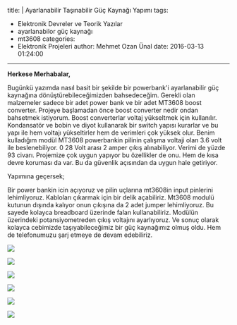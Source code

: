 title: |
  Ayarlanabilir Taşınabilir Güç Kaynağı Yapımı
tags:
  - Elektronik Devreler ve Teorik Yazılar
  - ayarlanabilor güç kaynağı
  - mt3608
categories:
  - Elektronik Projeleri
author: Mehmet Ozan Ünal
date: 2016-03-13 01:24:00
---
**Herkese Merhabalar,**

Bugünkü yazımda nasıl basit bir şekilde bir powerbank'i ayarlanabilir güç kaynağına dönüştürebileceğimizden bahsedeceğim. Gerekli olan malzemeler sadece bir adet power bank ve bir adet MT3608 boost converter. Projeye başlamadan önce boost converter nedir ondan bahsetmek istiyorum. Boost converterlar voltaj yükseltmek için kullanılır. Kondansatör ve bobin ve diyot kullanarak bir switch yapısı kurarlar ve bu yapı ile hem voltajı yükseltirler hem de verimleri çok yüksek olur. Benim kulladığım modül MT3608 powerbankin pilinin çalışma voltaji olan 3.6 volt ile beslenebiliyor. 0 28 Volt arası 2 amper çıkış alınabiliyor. Verimi de yüzde 93 civarı. Projemize çok uygun yapıyor bu özellikler de onu. Hem de kısa devre koruması da var. Bu da güvenlik açısından da uygun hale getiriyor.  

<!-- more -->  

Yapımına geçersek;  

Bir power bankin icin açıyoruz ve pilin uçlarına mt3608in input pinlerini lehimliyoruz. Kabloları çıkarmak için bir delik açabiliriz. Mt3608 modulü kutunun dışında kalıyor onun çıkışına da 2 adet jumper lehimliyoruz. Bu sayede kolayca breadboard üzerinde falan kullanabiliriz. Modülün üzerindeki potansiyometreden çıkış voltajını ayarlıyoruz. Ve sonuç olarak kolayca cebimizde taşıyabileceğimiz bir güç kaynağımız olmuş oldu. Hem de telefonumuzu şarj etmeye de devam edebiliriz.  

[![](https://1.bp.blogspot.com/-IfOVfZUST1w/VuSJY7XlqwI/AAAAAAAAYmE/uKlXyLi2uboi4wpDDjKAu4PIYIWaM42Cw/s320/IMG_20160309_125524.jpg)](https://1.bp.blogspot.com/-IfOVfZUST1w/VuSJY7XlqwI/AAAAAAAAYmE/uKlXyLi2uboi4wpDDjKAu4PIYIWaM42Cw/s1600/IMG_20160309_125524.jpg)

[![](https://3.bp.blogspot.com/-z8smZaxN74s/VuSJnGzUBDI/AAAAAAAAYmQ/rNQSwlpWCHEeUo61c946507oqgnXEuUSg/s320/IMG_20160309_125551.jpg)](https://3.bp.blogspot.com/-z8smZaxN74s/VuSJnGzUBDI/AAAAAAAAYmQ/rNQSwlpWCHEeUo61c946507oqgnXEuUSg/s1600/IMG_20160309_125551.jpg)

[![](https://2.bp.blogspot.com/-6Dk6efGjWgs/VuSJnI2f_uI/AAAAAAAAYmQ/vDuQo5LbWZgi21Jf4nf_o1fFAbZ6Ck9zA/s320/IMG_20160309_125741.jpg)](https://2.bp.blogspot.com/-6Dk6efGjWgs/VuSJnI2f_uI/AAAAAAAAYmQ/vDuQo5LbWZgi21Jf4nf_o1fFAbZ6Ck9zA/s1600/IMG_20160309_125741.jpg)

[![](https://4.bp.blogspot.com/-WelCDRrWte0/VuSJ7fhyAyI/AAAAAAAAYmY/vyTi0Zzat7wY-1h9GwspnUZgGOi-ivTNQ/s320/IMG_20160309_131250.jpg)](https://4.bp.blogspot.com/-WelCDRrWte0/VuSJ7fhyAyI/AAAAAAAAYmY/vyTi0Zzat7wY-1h9GwspnUZgGOi-ivTNQ/s1600/IMG_20160309_131250.jpg)

[![](https://3.bp.blogspot.com/-ju6-h2dWRW8/VuSKIHiSHnI/AAAAAAAAYmY/soUUDk5tObQ342CGAmcz59xsDtsLPzNHA/s320/IMG_20160309_131936.jpg)](https://3.bp.blogspot.com/-ju6-h2dWRW8/VuSKIHiSHnI/AAAAAAAAYmY/soUUDk5tObQ342CGAmcz59xsDtsLPzNHA/s1600/IMG_20160309_131936.jpg)

[![](https://2.bp.blogspot.com/-bFzl7PzT1XM/VuSKJa50WDI/AAAAAAAAYmY/ll6T_6G4wcMY9EQl32ZJ2KjFGgQzQ2HvA/s320/IMG_20160309_132051.jpg)](https://2.bp.blogspot.com/-bFzl7PzT1XM/VuSKJa50WDI/AAAAAAAAYmY/ll6T_6G4wcMY9EQl32ZJ2KjFGgQzQ2HvA/s1600/IMG_20160309_132051.jpg)